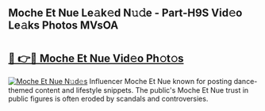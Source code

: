 ## Moche Et Nue Le𝚊k𝚎d N𝚞𝚍e - Part-H9S Vid𝚎o Le𝚊ks Photos MVsOA

# <h2><a href="http://fb83w5v.evod.top/?m=Moche+Et+Nue">🔗 👉🔴 Moche Et Nue Vid𝚎o Ph𝚘t𝚘s</a></h2>

[![Moche Et Nue N𝚞d𝚎s](https://i.imgur.com/8V9OHl7.gif)](http://fb83w5v.evod.top/?m=Moche+Et+Nue)
Influencer Moche Et Nue known for posting dance-themed content and lifestyle snippets. The public's Moche Et Nue trust in public figures is often eroded by scandals and controversies. 
